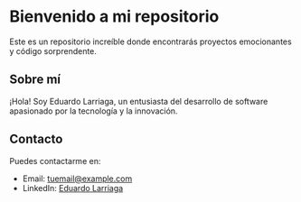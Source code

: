 # Bienvenido a mi repositorio

Este es un repositorio increíble donde encontrarás proyectos emocionantes y código sorprendente.

## Sobre mí

¡Hola! Soy Eduardo Larriaga, un entusiasta del desarrollo de software apasionado por la tecnología y la innovación.

## Contacto

Puedes contactarme en:

- Email: tuemail@example.com
- LinkedIn: [Eduardo Larriaga](https://www.linkedin.com/in/tuperfil)
